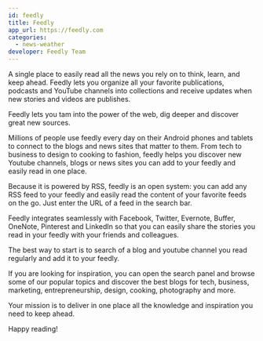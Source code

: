 ```yaml
---
id: feedly
title: Feedly
app_url: https://feedly.com
categories:
  - news-weather
developer: Feedly Team
---
```

A single place to easily read all the news you rely on to think, learn, and keep ahead.
Feedly lets you organize all your favorite publications, podcasts and YouTube channels into collections and receive updates when new stories and videos are publishes.

Feedly lets you tam into the power of the web, dig deeper and discover great new sources.

Millions of people use feedly every day on their Android phones and tablets to connect to the blogs and news sites that matter to them. From tech to business to design to cooking to fashion, feedly helps you discover new Youtube channels, blogs or news sites you can add to your feedly and easily read in one place.

Because it is powered by RSS, feedly is an open system: you can add any RSS feed to your feedly and easily read the content of your favorite feeds on the go. Just enter the URL of a feed in the search bar.

Feedly integrates seamlessly with Facebook, Twitter, Evernote, Buffer, OneNote, Pinterest and LinkedIn so that you can easily share the stories you read in your feedly with your friends and colleagues.

The best way to start is to search of a blog and youtube channel you read regularly and add it to your feedly.

If you are looking for inspiration, you can open the search panel and browse some of our popular topics and discover the best blogs for tech, business, marketing, entrepreneurship, design, cooking, photography and more.

Your mission is to deliver in one place all the knowledge and inspiration you need to keep ahead.

Happy reading!
